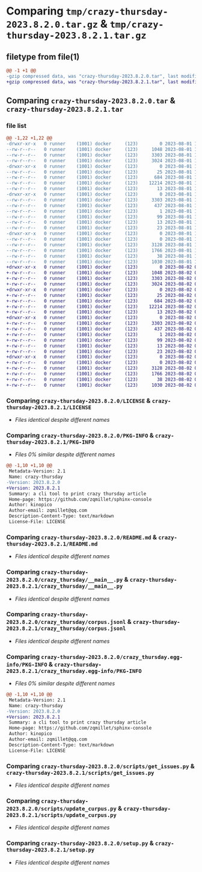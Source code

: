 # Comparing `tmp/crazy-thursday-2023.8.2.0.tar.gz` & `tmp/crazy-thursday-2023.8.2.1.tar.gz`

## filetype from file(1)

```diff
@@ -1 +1 @@
-gzip compressed data, was "crazy-thursday-2023.8.2.0.tar", last modified: Tue Aug  1 17:27:32 2023, max compression
+gzip compressed data, was "crazy-thursday-2023.8.2.1.tar", last modified: Wed Aug  2 05:28:13 2023, max compression
```

## Comparing `crazy-thursday-2023.8.2.0.tar` & `crazy-thursday-2023.8.2.1.tar`

### file list

```diff
@@ -1,22 +1,22 @@
-drwxr-xr-x   0 runner    (1001) docker     (123)        0 2023-08-01 17:27:32.468495 crazy-thursday-2023.8.2.0/
--rw-r--r--   0 runner    (1001) docker     (123)     1048 2023-08-01 17:27:19.000000 crazy-thursday-2023.8.2.0/LICENSE
--rw-r--r--   0 runner    (1001) docker     (123)     3303 2023-08-01 17:27:32.468495 crazy-thursday-2023.8.2.0/PKG-INFO
--rw-r--r--   0 runner    (1001) docker     (123)     3024 2023-08-01 17:27:19.000000 crazy-thursday-2023.8.2.0/README.md
-drwxr-xr-x   0 runner    (1001) docker     (123)        0 2023-08-01 17:27:32.464495 crazy-thursday-2023.8.2.0/crazy_thursday/
--rw-r--r--   0 runner    (1001) docker     (123)       25 2023-08-01 17:27:23.000000 crazy-thursday-2023.8.2.0/crazy_thursday/__init__.py
--rw-r--r--   0 runner    (1001) docker     (123)      684 2023-08-01 17:27:19.000000 crazy-thursday-2023.8.2.0/crazy_thursday/__main__.py
--rw-r--r--   0 runner    (1001) docker     (123)    12214 2023-08-01 17:27:23.000000 crazy-thursday-2023.8.2.0/crazy_thursday/corpus.jsonl
--rw-r--r--   0 runner    (1001) docker     (123)       13 2023-08-01 17:27:19.000000 crazy-thursday-2023.8.2.0/crazy_thursday/requirements.txt
-drwxr-xr-x   0 runner    (1001) docker     (123)        0 2023-08-01 17:27:32.468495 crazy-thursday-2023.8.2.0/crazy_thursday.egg-info/
--rw-r--r--   0 runner    (1001) docker     (123)     3303 2023-08-01 17:27:32.000000 crazy-thursday-2023.8.2.0/crazy_thursday.egg-info/PKG-INFO
--rw-r--r--   0 runner    (1001) docker     (123)      437 2023-08-01 17:27:32.000000 crazy-thursday-2023.8.2.0/crazy_thursday.egg-info/SOURCES.txt
--rw-r--r--   0 runner    (1001) docker     (123)        1 2023-08-01 17:27:32.000000 crazy-thursday-2023.8.2.0/crazy_thursday.egg-info/dependency_links.txt
--rw-r--r--   0 runner    (1001) docker     (123)       99 2023-08-01 17:27:32.000000 crazy-thursday-2023.8.2.0/crazy_thursday.egg-info/entry_points.txt
--rw-r--r--   0 runner    (1001) docker     (123)       13 2023-08-01 17:27:32.000000 crazy-thursday-2023.8.2.0/crazy_thursday.egg-info/requires.txt
--rw-r--r--   0 runner    (1001) docker     (123)       23 2023-08-01 17:27:32.000000 crazy-thursday-2023.8.2.0/crazy_thursday.egg-info/top_level.txt
-drwxr-xr-x   0 runner    (1001) docker     (123)        0 2023-08-01 17:27:32.468495 crazy-thursday-2023.8.2.0/scripts/
--rw-r--r--   0 runner    (1001) docker     (123)        0 2023-08-01 17:27:19.000000 crazy-thursday-2023.8.2.0/scripts/__init__.py
--rw-r--r--   0 runner    (1001) docker     (123)     3128 2023-08-01 17:27:19.000000 crazy-thursday-2023.8.2.0/scripts/get_issues.py
--rw-r--r--   0 runner    (1001) docker     (123)     1766 2023-08-01 17:27:19.000000 crazy-thursday-2023.8.2.0/scripts/update_curpus.py
--rw-r--r--   0 runner    (1001) docker     (123)       38 2023-08-01 17:27:32.468495 crazy-thursday-2023.8.2.0/setup.cfg
--rw-r--r--   0 runner    (1001) docker     (123)     1030 2023-08-01 17:27:19.000000 crazy-thursday-2023.8.2.0/setup.py
+drwxr-xr-x   0 runner    (1001) docker     (123)        0 2023-08-02 05:28:13.440148 crazy-thursday-2023.8.2.1/
+-rw-r--r--   0 runner    (1001) docker     (123)     1048 2023-08-02 05:27:56.000000 crazy-thursday-2023.8.2.1/LICENSE
+-rw-r--r--   0 runner    (1001) docker     (123)     3303 2023-08-02 05:28:13.440148 crazy-thursday-2023.8.2.1/PKG-INFO
+-rw-r--r--   0 runner    (1001) docker     (123)     3024 2023-08-02 05:27:56.000000 crazy-thursday-2023.8.2.1/README.md
+drwxr-xr-x   0 runner    (1001) docker     (123)        0 2023-08-02 05:28:13.436148 crazy-thursday-2023.8.2.1/crazy_thursday/
+-rw-r--r--   0 runner    (1001) docker     (123)       25 2023-08-02 05:28:02.000000 crazy-thursday-2023.8.2.1/crazy_thursday/__init__.py
+-rw-r--r--   0 runner    (1001) docker     (123)      684 2023-08-02 05:27:56.000000 crazy-thursday-2023.8.2.1/crazy_thursday/__main__.py
+-rw-r--r--   0 runner    (1001) docker     (123)    12214 2023-08-02 05:28:02.000000 crazy-thursday-2023.8.2.1/crazy_thursday/corpus.jsonl
+-rw-r--r--   0 runner    (1001) docker     (123)       13 2023-08-02 05:27:56.000000 crazy-thursday-2023.8.2.1/crazy_thursday/requirements.txt
+drwxr-xr-x   0 runner    (1001) docker     (123)        0 2023-08-02 05:28:13.440148 crazy-thursday-2023.8.2.1/crazy_thursday.egg-info/
+-rw-r--r--   0 runner    (1001) docker     (123)     3303 2023-08-02 05:28:13.000000 crazy-thursday-2023.8.2.1/crazy_thursday.egg-info/PKG-INFO
+-rw-r--r--   0 runner    (1001) docker     (123)      437 2023-08-02 05:28:13.000000 crazy-thursday-2023.8.2.1/crazy_thursday.egg-info/SOURCES.txt
+-rw-r--r--   0 runner    (1001) docker     (123)        1 2023-08-02 05:28:13.000000 crazy-thursday-2023.8.2.1/crazy_thursday.egg-info/dependency_links.txt
+-rw-r--r--   0 runner    (1001) docker     (123)       99 2023-08-02 05:28:13.000000 crazy-thursday-2023.8.2.1/crazy_thursday.egg-info/entry_points.txt
+-rw-r--r--   0 runner    (1001) docker     (123)       13 2023-08-02 05:28:13.000000 crazy-thursday-2023.8.2.1/crazy_thursday.egg-info/requires.txt
+-rw-r--r--   0 runner    (1001) docker     (123)       23 2023-08-02 05:28:13.000000 crazy-thursday-2023.8.2.1/crazy_thursday.egg-info/top_level.txt
+drwxr-xr-x   0 runner    (1001) docker     (123)        0 2023-08-02 05:28:13.440148 crazy-thursday-2023.8.2.1/scripts/
+-rw-r--r--   0 runner    (1001) docker     (123)        0 2023-08-02 05:27:56.000000 crazy-thursday-2023.8.2.1/scripts/__init__.py
+-rw-r--r--   0 runner    (1001) docker     (123)     3128 2023-08-02 05:27:56.000000 crazy-thursday-2023.8.2.1/scripts/get_issues.py
+-rw-r--r--   0 runner    (1001) docker     (123)     1766 2023-08-02 05:27:56.000000 crazy-thursday-2023.8.2.1/scripts/update_curpus.py
+-rw-r--r--   0 runner    (1001) docker     (123)       38 2023-08-02 05:28:13.440148 crazy-thursday-2023.8.2.1/setup.cfg
+-rw-r--r--   0 runner    (1001) docker     (123)     1030 2023-08-02 05:27:56.000000 crazy-thursday-2023.8.2.1/setup.py
```

### Comparing `crazy-thursday-2023.8.2.0/LICENSE` & `crazy-thursday-2023.8.2.1/LICENSE`

 * *Files identical despite different names*

### Comparing `crazy-thursday-2023.8.2.0/PKG-INFO` & `crazy-thursday-2023.8.2.1/PKG-INFO`

 * *Files 0% similar despite different names*

```diff
@@ -1,10 +1,10 @@
 Metadata-Version: 2.1
 Name: crazy-thursday
-Version: 2023.8.2.0
+Version: 2023.8.2.1
 Summary: a cli tool to print crazy thursday article
 Home-page: https://github.com/zqmillet/sphinx-console
 Author: kinopico
 Author-email: zqmillet@qq.com
 Description-Content-Type: text/markdown
 License-File: LICENSE
```

### Comparing `crazy-thursday-2023.8.2.0/README.md` & `crazy-thursday-2023.8.2.1/README.md`

 * *Files identical despite different names*

### Comparing `crazy-thursday-2023.8.2.0/crazy_thursday/__main__.py` & `crazy-thursday-2023.8.2.1/crazy_thursday/__main__.py`

 * *Files identical despite different names*

### Comparing `crazy-thursday-2023.8.2.0/crazy_thursday/corpus.jsonl` & `crazy-thursday-2023.8.2.1/crazy_thursday/corpus.jsonl`

 * *Files identical despite different names*

### Comparing `crazy-thursday-2023.8.2.0/crazy_thursday.egg-info/PKG-INFO` & `crazy-thursday-2023.8.2.1/crazy_thursday.egg-info/PKG-INFO`

 * *Files 0% similar despite different names*

```diff
@@ -1,10 +1,10 @@
 Metadata-Version: 2.1
 Name: crazy-thursday
-Version: 2023.8.2.0
+Version: 2023.8.2.1
 Summary: a cli tool to print crazy thursday article
 Home-page: https://github.com/zqmillet/sphinx-console
 Author: kinopico
 Author-email: zqmillet@qq.com
 Description-Content-Type: text/markdown
 License-File: LICENSE
```

### Comparing `crazy-thursday-2023.8.2.0/scripts/get_issues.py` & `crazy-thursday-2023.8.2.1/scripts/get_issues.py`

 * *Files identical despite different names*

### Comparing `crazy-thursday-2023.8.2.0/scripts/update_curpus.py` & `crazy-thursday-2023.8.2.1/scripts/update_curpus.py`

 * *Files identical despite different names*

### Comparing `crazy-thursday-2023.8.2.0/setup.py` & `crazy-thursday-2023.8.2.1/setup.py`

 * *Files identical despite different names*


